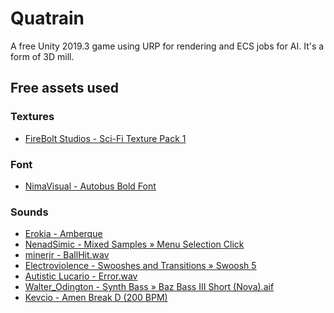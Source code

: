 # Quatrain

A free Unity 2019.3 game using URP for rendering and ECS jobs for AI.
It's a form of 3D mill.

## Free assets used

### Textures

- [FireBolt Studios - Sci-Fi Texture Pack 1](https://assetstore.unity.com/packages/2d/textures-materials/sci-fi-texture-pack-1-23301)

### Font

- [NimaVisual - Autobus Bold Font](https://www.fontspace.com/nimavisual/autobus-bold)

### Sounds

- [Erokia - Amberque](https://freesound.org/people/Erokia/sounds/460578/)
- [NenadSimic - Mixed Samples » Menu Selection Click](https://freesound.org/people/NenadSimic/sounds/171697/)
- [minerjr - BallHit.wav](https://freesound.org/people/minerjr/sounds/89977/)
- [Electroviolence - Swooshes and Transitions » Swoosh 5](https://freesound.org/people/Electroviolence/sounds/234553/)
- [Autistic Lucario - Error.wav](https://freesound.org/people/Autistic%20Lucario/sounds/142608/)
- [Walter_Odington - Synth Bass » Baz Bass III Short (Nova).aif](https://freesound.org/people/Walter_Odington/sounds/25955/)
- [Kevcio - Amen Break D (200 BPM)](https://freesound.org/people/Kevcio/sounds/263871/)
